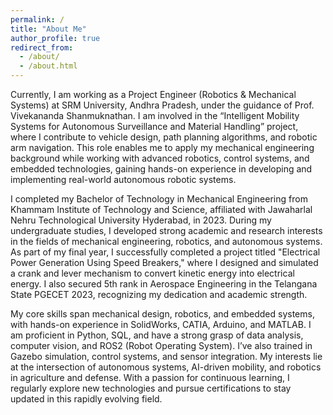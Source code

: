 ```yaml
---
permalink: /
title: "About Me"
author_profile: true
redirect_from: 
  - /about/
  - /about.html
---
```


Currently, I am working as a Project Engineer (Robotics & Mechanical Systems) at SRM University, Andhra Pradesh, under the guidance of Prof. Vivekananda Shanmuknathan. I am involved in the “Intelligent Mobility Systems for Autonomous Surveillance and Material Handling” project, where I contribute to vehicle design, path planning algorithms, and robotic arm navigation. This role enables me to apply my mechanical engineering background while working with advanced robotics, control systems, and embedded technologies, gaining hands-on experience in developing and implementing real-world autonomous robotic systems.

I completed my Bachelor of Technology in Mechanical Engineering from Khammam Institute of Technology and Science, affiliated with Jawaharlal Nehru Technological University Hyderabad, in 2023. During my undergraduate studies, I developed strong academic and research interests in the fields of mechanical engineering, robotics, and autonomous systems. As part of my final year, I successfully completed a project titled "Electrical Power Generation Using Speed Breakers," where I designed and simulated a crank and lever mechanism to convert kinetic energy into electrical energy. I also secured 5th rank in Aerospace Engineering in the Telangana State PGECET 2023, recognizing my dedication and academic strength.

My core skills span mechanical design, robotics, and embedded systems, with hands-on experience in SolidWorks, CATIA, Arduino, and MATLAB. I am proficient in Python, SQL, and have a strong grasp of data analysis, computer vision, and ROS2 (Robot Operating System). I’ve also trained in Gazebo simulation, control systems, and sensor integration. My interests lie at the intersection of autonomous systems, AI-driven mobility, and robotics in agriculture and defense. With a passion for continuous learning, I regularly explore new technologies and pursue certifications to stay updated in this rapidly evolving field.
